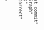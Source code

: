 <div style="transform: rotate(90deg);">

```mermaid
	gitGraph
	commit id:"First commit"
	commit id:"gitGraph"
	commit id:"test"
	commit id:"to correct"
	branch Test
	commit id:"T"
	commit id:"fix"
``` 
</div>
